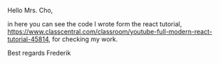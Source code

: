 Hello Mrs. Cho, 

in here you can see the code I wrote form the react tutorial, https://www.classcentral.com/classroom/youtube-full-modern-react-tutorial-45814, for checking my work. 

Best regards
Frederik
